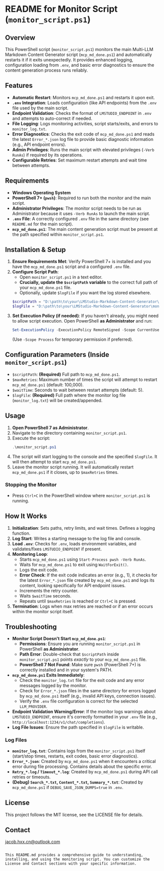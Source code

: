 # README for Monitor Script (`monitor_script.ps1`)

## Overview

This PowerShell script (`monitor_script.ps1`) monitors the main Multi-LLM Markdown Content Generator script (`mcp_md_done.ps1`) and automatically restarts it if it exits unexpectedly. It provides enhanced logging, configuration loading from `.env`, and basic error diagnostics to ensure the content generation process runs reliably.

## Features

- **Automatic Restart**: Monitors `mcp_md_done.ps1` and restarts it upon exit.
- **`.env` Integration**: Loads configuration (like API endpoints) from the `.env` file used by the main script.
- **Endpoint Validation**: Checks the format of `LMSTUDIO_ENDPOINT` in `.env` and attempts to auto-correct if needed.
- **File Logging**: Logs monitoring activities, script starts/exits, and errors to `monitor_log.txt`.
- **Error Diagnostics**: Checks the exit code of `mcp_md_done.ps1` and reads the latest `Error_*.json` log file to provide basic diagnostic information (e.g., API endpoint errors).
- **Admin Privileges**: Runs the main script with elevated privileges (`-Verb RunAs`) if required by its operations.
- **Configurable Retries**: Set maximum restart attempts and wait time between attempts.

## Requirements

- **Windows Operating System**
- **PowerShell 7+ (`pwsh`)**: Required to run both the monitor and the main script.
- **Administrator Privileges**: The monitor script needs to be run as Administrator because it uses `-Verb RunAs` to launch the main script.
- **`.env` File**: A correctly configured `.env` file in the same directory (see `README.md` for the main script).
- **`mcp_md_done.ps1`**: The main content generation script must be present at the path specified within `monitor_script.ps1`.

## Installation & Setup

1.  **Ensure Requirements Met**: Verify PowerShell 7+ is installed and you have the `mcp_md_done.ps1` script and a configured `.env` file.
2.  **Configure Script Path**:
    -   Open `monitor_script.ps1` in a text editor.
    -   **Crucially, update the `$scriptPath` variable** to the correct full path of your `mcp_md_done.ps1` file.
    -   Optionally, update `$logFile` if you want the log stored elsewhere.
    ```powershell
    $scriptPath = "D:\path\to\your\LMStudio-Markdown-Content-Generator\mcp_md_done.ps1"
    $logFile = "D:\path\to\your\LMStudio-Markdown-Content-Generator\monitor_log.txt"
    ```
3.  **Set Execution Policy (if needed)**: If you haven't already, you might need to allow script execution. Open PowerShell **as Administrator** and run:
    ```powershell
    Set-ExecutionPolicy -ExecutionPolicy RemoteSigned -Scope CurrentUser
    ```
    (Use `-Scope Process` for temporary permission if preferred).

## Configuration Parameters (Inside `monitor_script.ps1`)

-   `$scriptPath`: **(Required)** Full path to `mcp_md_done.ps1`.
-   `$maxRetries`: Maximum number of times the script will attempt to restart `mcp_md_done.ps1` (default: 100,000).
-   `$waitTime`: Seconds to wait between restart attempts (default: 5).
-   `$logFile`: **(Required)** Full path where the monitor log file (`monitor_log.txt`) will be created/appended.

## Usage

1.  **Open PowerShell 7 as Administrator**.
2.  Navigate to the directory containing `monitor_script.ps1`.
3.  Execute the script:
    ```powershell
    .\monitor_script.ps1
    ```
4.  The script will start logging to the console and the specified `$logFile`. It will then attempt to start `mcp_md_done.ps1`.
5.  Leave the monitor script running. It will automatically restart `mcp_md_done.ps1` if it closes, up to `$maxRetries` times.

### Stopping the Monitor

-   Press `Ctrl+C` in the PowerShell window where `monitor_script.ps1` is running.

## How It Works

1.  **Initialization**: Sets paths, retry limits, and wait times. Defines a logging function.
2.  **Log Start**: Writes a starting message to the log file and console.
3.  **Load `.env`**: Checks for `.env`, loads environment variables, and validates/fixes `LMSTUDIO_ENDPOINT` if present.
4.  **Monitoring Loop**:
    -   Starts `mcp_md_done.ps1` using `Start-Process pwsh -Verb RunAs`.
    -   Waits for `mcp_md_done.ps1` to exit using `WaitForExit()`.
    -   Logs the exit code.
    -   **Error Check**: If the exit code indicates an error (e.g., 1), it checks for the latest `Error_*.json` file created by `mcp_md_done.ps1` and logs its content, looking specifically for API endpoint issues.
    -   Increments the retry counter.
    -   Waits `$waitTime` seconds.
    -   Repeats until `$maxRetries` is reached or `Ctrl+C` is pressed.
5.  **Termination**: Logs when max retries are reached or if an error occurs within the monitor script itself.

## Troubleshooting

-   **Monitor Script Doesn't Start `mcp_md_done.ps1`**:
    -   **Permissions**: Ensure you are running `monitor_script.ps1` in PowerShell **as Administrator**.
    -   **Path Error**: Double-check that `$scriptPath` inside `monitor_script.ps1` points *exactly* to your `mcp_md_done.ps1` file.
    -   **PowerShell 7 Not Found**: Make sure `pwsh` (PowerShell 7+) is correctly installed and in your system's PATH.
-   **`mcp_md_done.ps1` Exits Immediately**:
    -   Check the `monitor_log.txt` file for the exit code and any error messages logged by the monitor.
    -   Check for `Error_*.json` files in the same directory for errors logged by `mcp_md_done.ps1` itself (e.g., invalid API keys, connection issues).
    -   Verify the `.env` file configuration is correct for the selected `LLM_PROVIDER`.
-   **Endpoint Validation Warning/Error**: If the monitor logs warnings about `LMSTUDIO_ENDPOINT`, ensure it's correctly formatted in your `.env` file (e.g., `http://localhost:1234/v1/chat/completions`).
-   **Log File Issues**: Ensure the path specified in `$logFile` is writable.

### Log Files

-   **`monitor_log.txt`**: Contains logs from the `monitor_script.ps1` itself (start/stop times, restarts, exit codes, basic error diagnostics).
-   **`Error_*.json`**: Created by `mcp_md_done.ps1` when it encounters a critical error during file processing. Contains details about the specific error.
-   **`Retry_*.log` / `Timeout_*.log`**: Created by `mcp_md_done.ps1` during API call retries or timeouts.
-   **(Debug) `Search_*.txt`, `Content_*.txt`, `Summary_*.txt`**: Created by `mcp_md_done.ps1` if `DEBUG_SAVE_JSON_DUMPS=true` in `.env`.

## License

This project follows the MIT license, see the LICENSE file for details.

## Contact

jacob.hxx.cn@outlook.com
```

This README.md provides a comprehensive guide to understanding, installing, and using the monitoring script. You can customize the License and Contact sections with your specific information.
